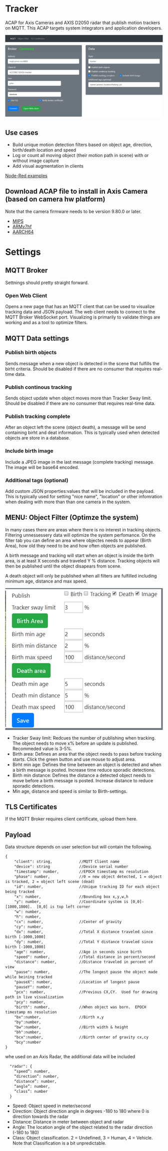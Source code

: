 # Tracker
ACAP for Axis Cameras and AXIS D2050 radar that publish motion trackers on MQTT. This ACAP targets system integrators and application developers.

![home](pictures/tracker_home.png)

## Use cases
- Build unique motion detection filters based on object age, direction, birth/death location and speed
- Log or count all moving object (their motion path in scene) with or without image capture
- Add visual augmentation in clients

[Node-Red examples](https://github.com/pandosme/acaps/tree/master/tracker/examples)

## Download ACAP file to install in Axis Camera (based on camera hw platform)
Note that the camera firmware needs to be version 9.80.0 or later.
- [MIPS](https://github.com/pandosme/acaps/raw/master/tracker/files/Tracker_2_6_3_mips.eap)
- [ARMv7hf](https://github.com/pandosme/acaps/raw/master/tracker/files/Tracker_2_6_3_armv7hf.eap)
- [AARCH64](https://github.com/pandosme/acaps/raw/master/tracker/files/Tracker_2_6_3_aarch64.eap)


# Settings

## MQTT Broker
Settnings should pretty straight forward.

### Open Web Client
Opens a new page that has an MQTT client that can be used to visualize tracking data and JSON payload.  The web client needs to connect to the MQTT Broker WebSocket port.  Visualizing is primarily to validate things are working and as a tool to optimize filters.

## MQTT Data settings
### Publish birth objects
 Sends message when a new object is detected in the scene that fulfills the birht criteria.  Should be disabled if there are no consumer that requires real-time data.

### Publish continous tracking
Sends object update when object moves more than Tracker Sway limit.  Should be disabled if there are no consumer that requires real-time data.

### Publish tracking complete
After an object left the scene (object death), a message will be send containing birht and deat information.  This is typically used when detected objects are store in a database.  

### Include birth image
Include a JPEG image in the last message (complete tracking) message.  The image will be base64 encoded.

### Additional tags (optional)
Add custom JSON properties:values that will be included in the payload.  This is typically used for setting "nice name", "location" or other infomration when dealing with more than than one camera in the system.

## MENU: Object Filter (Optimze the system)
In many cases there are areas where there is no interest in tracking objects. Filtering unnessessery data will optimize the system perfomance.  On the filter tab you can define an area where objectes needs to appear (Birth Area), how old they need to be and how often objects are published. 

A birth message and tracking will start when an object is inside the birth area, is at least X seconds and traveled Y % distance.  Tracking objects will then be published until the object disapears from scene.

A death object will only be published when all filters are fulfilled including minimum age, distance and max speed. 

![filter](pictures/filter.png)

* Tracker Sway limit:  Redcues the number of publishing when tracking. The object needs to move x% before an update is published.   Recommeded value is 3-5%.
* Birth area:  Defines an  area that the object needs to pass before tracking starts.  Click the green button and use mouse to adjust area.
* Birht min age:  Defines the time between an object is detected and when a birth message is posted.  Increase time reduce sporadic detections.
* Birth min distance:  Defines the distance a detected object needs to move before a birth message is posted.  Increase distance to reduce sporadic detections.
* Min age, distance and speed is similar to Birth-settings.

## TLS Certificates
If the MQTT Broker requires client certificate, upload them here.

## Payload
Data structure depends on user selection but will contain the following.
```
{
    "client": string,            //MQTT Client name
    "device": string             //Device serial number
    "timestamp": number,         //EPOCH timestamp ms resolution
    "phase": number,             //0 = new object detected, 1 = object is tracked, 2 = object left scene (dead)
    "id": number,                //Unique tracking ID for each object being tracked
    "x": number,                 //Bounding box x,y,w,h
    "y": number,                 //Coordinate system is [0,0]-[1000,1000].  [0,0] is top left corner
    "w": number,
    "h": number,
    "cx": number,                //Center of gravity 
    "cy": number,         
    "dx": number,                //Total X distance traveled since birth [-1000,1000]
    "dy": number,                //Total Y distance traveled since birth [-1000,1000]
    "age": number,               //Age in seconds since birth
    "speed": number,             //Total distance in percent/second
    "distance": number,          //Distance traveled in percent of view 
    "pause": number,             //The longest pause the object made while beining tracked
    "pauseX": number,            //Location of longest pause
    "pauseY": number,
    "pcx": number,               //Previous CX,CY.  Used for drawing path in live visualization
    "pcy": number,
    "birth": number,             //When object was born.  EPOCH timestamp ms resolution
    "bx":number,                 //Birth x,y
    "by":number,                 
    "bw":number,                 //Birth width & height
    "bh":number,
    "bcx":number,                //Birth center of gravity cx,cy
    "bcy":number
}
```

whe used on an Axis Radar, the additional data will be included
```
  "radar": {
    “speed”: number,
    “direction”: number,
    “distance”: number,
    “angle”: number,
    “class”: number
  }
```
- Speed: Object speed in meter/second
- Direction:  Object direction angle in degrees -180 to 180 where 0 is direction towards the radar
- Distance:  Distance in meter between object and radar
- Angle: The location angle of the object related to the radar direction (-180 to 180)
- Class:  Object classification. 2 = Undefined, 3 = Human, 4 = Vehicle.  Note that Classification is a bit unpredictable.

